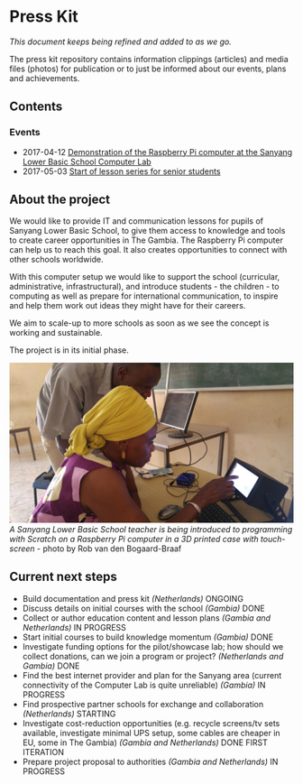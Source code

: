 # Press Kit

*This document keeps being refined and added to as we go.*

The press kit repository contains information clippings (articles) and media files (photos) for publication or to just be informed about our events, plans and achievements.


## Contents

### Events

- 2017-04-12 [Demonstration of the Raspberry Pi computer at the Sanyang Lower Basic School Computer Lab](20170412-sanyang-computer-lab-raspberrypi-demonstration)
- 2017-05-03 [Start of lesson series for senior students](20170503-start-of-lesson-series)

## About the project

We would like to provide IT and communication lessons for pupils of Sanyang Lower Basic School,
to give them access to knowledge and tools to create career opportunities in The Gambia.
The Raspberry Pi computer can help us to reach this goal. It also creates opportunities to
connect with other schools worldwide.

With this computer setup we would like to support the school (curricular, administrative,
infrastructural), and introduce students - the children - to computing as well as prepare
for international communication, to inspire and help them work out ideas they might
have for their careers.

We aim to scale-up to more schools as soon as we see the concept is working and sustainable.

The project is in its initial phase.

![A Sanyang Lower Basic School teacher is being introduced to programming with Sratch on a Raspberry Pi computer in a 3D printed case with touch-screen - photo by Rob van den Bogaard-Braaf](media/20170411_135732_web.jpg)
*A Sanyang Lower Basic School teacher is being introduced to programming with Scratch on a Raspberry Pi computer in a 3D printed case with touch-screen* - photo by Rob van den Bogaard-Braaf

## Current next steps

- Build documentation and press kit *(Netherlands)* ONGOING
- Discuss details on initial courses with the school *(Gambia)* DONE
- Collect or author education content and lesson plans *(Gambia and Netherlands)* IN PROGRESS
- Start initial courses to build knowledge momentum *(Gambia)* DONE
- Investigate funding options for the pilot/showcase lab; how should we collect donations, can we join a program or project? *(Netherlands and Gambia)* DONE
- Find the best internet provider and plan for the Sanyang area (current connectivity of the Computer Lab is quite unreliable) *(Gambia)* IN PROGRESS
- Find prospective partner schools for exchange and collaboration *(Netherlands)* STARTING
- Investigate cost-reduction opportunities (e.g. recycle screens/tv sets available, investigate minimal UPS setup, some cables are cheaper in EU, some in The Gambia) *(Gambia and Netherlands)* DONE FIRST ITERATION
- Prepare project proposal to authorities *(Gambia and Netherlands)* IN PROGRESS
